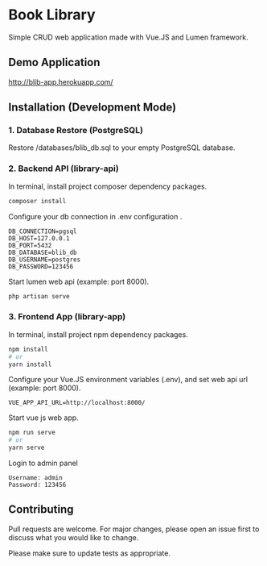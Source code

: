 # Book Library
Simple CRUD web application made with Vue.JS and Lumen framework.

## Demo Application
http://blib-app.herokuapp.com/

## Installation (Development Mode)

### 1. Database Restore (PostgreSQL)
Restore /databases/blib_db.sql to your empty PostgreSQL database.

### 2. Backend API (library-api)

In terminal, install project composer dependency packages.
```bash
composer install
```
Configure your db connection in .env configuration .

```dosini
DB_CONNECTION=pgsql
DB_HOST=127.0.0.1
DB_PORT=5432
DB_DATABASE=blib_db
DB_USERNAME=postgres
DB_PASSWORD=123456
```

Start lumen web api (example: port 8000).
```bash
php artisan serve
```

### 3. Frontend App (library-app)
In terminal, install project npm dependency packages.
```bash
npm install
# or
yarn install
```
Configure your Vue.JS environment variables (.env), and set web api url (example: port 8000).
```dosini
VUE_APP_API_URL=http://localhost:8000/
```
Start vue js web app.
```bash
npm run serve
# or 
yarn serve
```
Login to admin panel
```dosini
Username: admin
Password: 123456
```


## Contributing
Pull requests are welcome. For major changes, please open an issue first to discuss what you would like to change.

Please make sure to update tests as appropriate.
